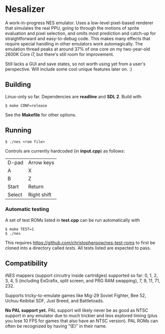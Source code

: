 # Nesalizer #

A work-in-progress NES emulator. Uses a low-level pixel-based renderer that
simulates the real PPU, going to through the motions of sprite evaluation and
pixel selection, and omits most prediction and catch-up for straightforward and
easy-to-debug code. This makes many effects that require special handling in
other emulators work automagically. The emulation thread peaks at around 37% of
one core on my two-year-old 2600K Core i7, but there's still room for
improvement.

Still lacks a GUI and save states, so not worth using yet from a user's
perspective. Will include some cool unique features later on. :)

## Building ##

Linux-only so far. Dependencies are <b>readline</b> and <b>SDL 2</b>. Build
with

    $ make CONF=release

See the <b>Makefile</b> for other options.

## Running ##

    $ ./nes <rom file>

Controls are currently hardcoded (in <b>input.cpp</b>) as follows:

<table>
  <tr><td>D-pad </td><td>Arrow keys </td></tr>
  <tr><td>A     </td><td>X          </td></tr>
  <tr><td>B     </td><td>Z          </td></tr>
  <tr><td>Start </td><td>Return     </td></tr>
  <tr><td>Select</td><td>Right shift</td></tr>
</table>

### Automatic testing ###

A set of test ROMs listed in <b>test.cpp</b> can be run automatically with

    $ make TEST=1
    $ ./nes

This requires https://github.com/christopherpow/nes-test-roms to first be
cloned into a directory called <i>tests</i>. All tests listed are expected to
pass.

## Compatibility ##

iNES mappers (support circuitry inside cartridges) supported so far: 0, 1, 2, 3, 4, 5 (including ExGrafix, split screen, and PRG RAM swapping), 7, 9, 11, 71, 232.

Supports tricky-to-emulate games like Mig-29 Soviet Fighter, Bee 52, Uchuu Keibitai SDF, Just Breed, and Battletoads.

<b>No PAL support yet.</b> PAL support will likely never be as good as NTSC support in any emulator due to much
trickier and less explored timing (plus you lose 10 FPS for games that also have an NTSC version). PAL ROMs can
often be recognized by having "(E)" in their name.
